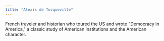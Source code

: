 ```yaml
---
title: "Alexis de Tocqueville"
---
```

French traveler and historian who toured the US and wrote &quot;Democracy in America,&quot; a classic study of American institutions and the American character.

